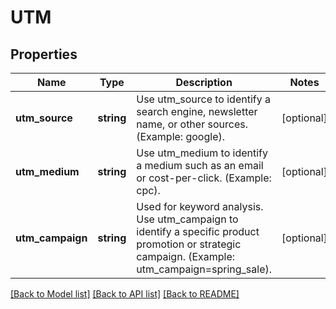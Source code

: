 # UTM

## Properties
Name | Type | Description | Notes
------------ | ------------- | ------------- | -------------
**utm_source** | **string** | Use utm_source to identify a search engine, newsletter name, or other sources. (Example: google). | [optional] 
**utm_medium** | **string** | Use utm_medium to identify a medium such as an email or cost-per-click. (Example: cpc). | [optional] 
**utm_campaign** | **string** | Used for keyword analysis. Use utm_campaign to identify a specific product promotion or strategic campaign. (Example: utm_campaign&#x3D;spring_sale). | [optional] 

[[Back to Model list]](../../README.md#documentation-for-models) [[Back to API list]](../../README.md#documentation-for-api-endpoints) [[Back to README]](../../README.md)

